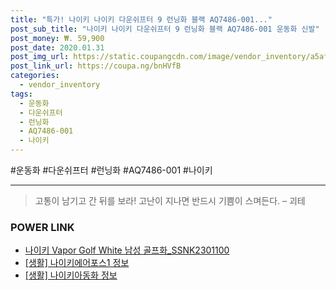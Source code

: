 ```yaml
--- 
title: "특가! 나이키 나이키 다운쉬프터 9 런닝화 블랙 AQ7486-001..." 
post_sub_title: "나이키 나이키 다운쉬프터 9 런닝화 블랙 AQ7486-001 운동화 신발" 
post_money: ₩. 59,900 
post_date: 2020.01.31 
post_img_url: https://static.coupangcdn.com/image/vendor_inventory/a5af/6571a35b591e248d4d66147deddd7bdbe3aae82467e5787b1a733948122f.jpg 
post_link_url: https://coupa.ng/bnHVfB 
categories: 
  - vendor_inventory 
tags: 
  - 운동화 
  - 다운쉬프터 
  - 런닝화 
  - AQ7486-001 
  - 나이키 
--- 
```

  #운동화 #다운쉬프터 #런닝화 #AQ7486-001 #나이키 
<hr> 

> 고통이 남기고 간 뒤를 보라! 고난이 지나면 반드시 기쁨이 스며든다. – 괴테 


### POWER LINK

* <a href="https://blog.naver.com/sakai111/221780815837" target="_blank">나이키 Vapor Golf White 남성 골프화_SSNK2301100</a>
* <a href="https://blog.naver.com/santokki14/221770654155" target="_blank"> [생활] 나이키에어포스1 정보 </a>
* <a href="https://blog.naver.com/sakai111/221763062473" target="_blank"> [생활] 나이키아동화 정보 </a>
